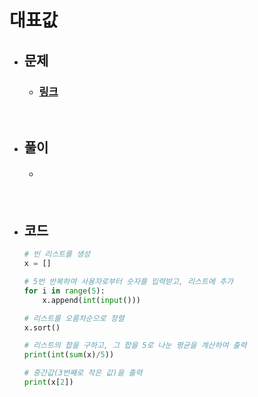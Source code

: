 # 대표값

- ## 문제
    - ### [링크](https://www.acmicpc.net/problem/2587)

<br>

- ## 풀이
    - #### 

<br>

- ## 코드
    ```python
    # 빈 리스트를 생성
    x = []

    # 5번 반복하여 사용자로부터 숫자를 입력받고, 리스트에 추가
    for i in range(5):
        x.append(int(input()))

    # 리스트를 오름차순으로 정렬
    x.sort()

    # 리스트의 합을 구하고, 그 합을 5로 나눈 평균을 계산하여 출력
    print(int(sum(x)/5))

    # 중간값(3번째로 작은 값)을 출력
    print(x[2])

    
    ```

<br>


